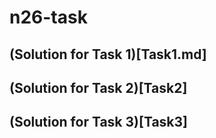 # n26-task
## (Solution for Task 1)[Task1.md]

## (Solution for Task 2)[Task2]

## (Solution for Task 3)[Task3]